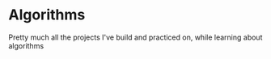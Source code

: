 # Algorithms
Pretty much all the projects I've build and practiced on, while learning about algorithms
